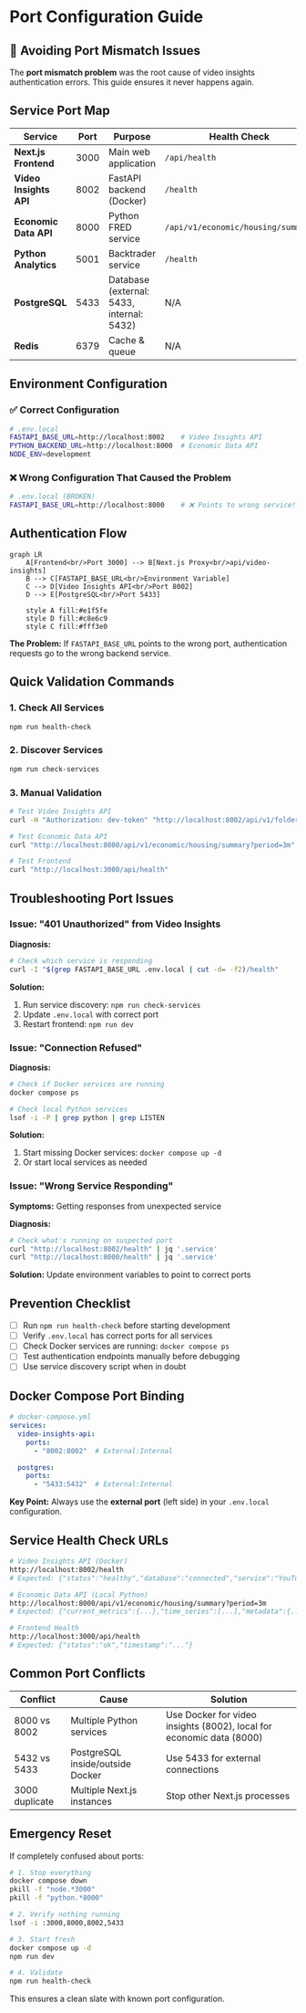 # Port Configuration Guide

## 🚨 Avoiding Port Mismatch Issues

The **port mismatch problem** was the root cause of video insights authentication errors. This guide ensures it never happens again.

## Service Port Map

| Service | Port | Purpose | Health Check |
|---------|------|---------|--------------|
| **Next.js Frontend** | 3000 | Main web application | `/api/health` |
| **Video Insights API** | 8002 | FastAPI backend (Docker) | `/health` |
| **Economic Data API** | 8000 | Python FRED service | `/api/v1/economic/housing/summary` |
| **Python Analytics** | 5001 | Backtrader service | `/health` |
| **PostgreSQL** | 5433 | Database (external: 5433, internal: 5432) | N/A |
| **Redis** | 6379 | Cache & queue | N/A |

## Environment Configuration

### ✅ Correct Configuration
```bash
# .env.local
FASTAPI_BASE_URL=http://localhost:8002    # Video Insights API
PYTHON_BACKEND_URL=http://localhost:8000  # Economic Data API  
NODE_ENV=development
```

### ❌ Wrong Configuration That Caused the Problem
```bash
# .env.local (BROKEN)
FASTAPI_BASE_URL=http://localhost:8000    # ❌ Points to wrong service!
```

## Authentication Flow

```mermaid
graph LR
    A[Frontend<br/>Port 3000] --> B[Next.js Proxy<br/>api/video-insights]
    B --> C[FASTAPI_BASE_URL<br/>Environment Variable]
    C --> D[Video Insights API<br/>Port 8002]
    D --> E[PostgreSQL<br/>Port 5433]
    
    style A fill:#e1f5fe
    style D fill:#c8e6c9
    style C fill:#fff3e0
```

**The Problem:** If `FASTAPI_BASE_URL` points to the wrong port, authentication requests go to the wrong backend service.

## Quick Validation Commands

### 1. Check All Services
```bash
npm run health-check
```

### 2. Discover Services
```bash
npm run check-services
```

### 3. Manual Validation
```bash
# Test Video Insights API
curl -H "Authorization: dev-token" "http://localhost:8002/api/v1/folders/"

# Test Economic Data API  
curl "http://localhost:8000/api/v1/economic/housing/summary?period=3m"

# Test Frontend
curl "http://localhost:3000/api/health"
```

## Troubleshooting Port Issues

### Issue: "401 Unauthorized" from Video Insights

**Diagnosis:**
```bash
# Check which service is responding
curl -I "$(grep FASTAPI_BASE_URL .env.local | cut -d= -f2)/health"
```

**Solution:**
1. Run service discovery: `npm run check-services`
2. Update `.env.local` with correct port
3. Restart frontend: `npm run dev`

### Issue: "Connection Refused"

**Diagnosis:**
```bash
# Check if Docker services are running
docker compose ps

# Check local Python services
lsof -i -P | grep python | grep LISTEN
```

**Solution:**
1. Start missing Docker services: `docker compose up -d`
2. Or start local services as needed

### Issue: "Wrong Service Responding"

**Symptoms:** Getting responses from unexpected service

**Diagnosis:**
```bash
# Check what's running on suspected port
curl "http://localhost:8002/health" | jq '.service'
curl "http://localhost:8000/health" | jq '.service'
```

**Solution:** Update environment variables to point to correct ports

## Prevention Checklist

- [ ] Run `npm run health-check` before starting development
- [ ] Verify `.env.local` has correct ports for all services
- [ ] Check Docker services are running: `docker compose ps`
- [ ] Test authentication endpoints manually before debugging
- [ ] Use service discovery script when in doubt

## Docker Compose Port Binding

```yaml
# docker-compose.yml
services:
  video-insights-api:
    ports:
      - "8002:8002"  # External:Internal

  postgres:
    ports:
      - "5433:5432"  # External:Internal
```

**Key Point:** Always use the **external port** (left side) in your `.env.local` configuration.

## Service Health Check URLs

```bash
# Video Insights API (Docker)
http://localhost:8002/health
# Expected: {"status":"healthy","database":"connected","service":"YouTube Video Insights API"}

# Economic Data API (Local Python)
http://localhost:8000/api/v1/economic/housing/summary?period=3m
# Expected: {"current_metrics":{...},"time_series":[...],"metadata":{...}}

# Frontend Health
http://localhost:3000/api/health
# Expected: {"status":"ok","timestamp":"..."}
```

## Common Port Conflicts

| Conflict | Cause | Solution |
|----------|-------|----------|
| 8000 vs 8002 | Multiple Python services | Use Docker for video insights (8002), local for economic data (8000) |
| 5432 vs 5433 | PostgreSQL inside/outside Docker | Use 5433 for external connections |
| 3000 duplicate | Multiple Next.js instances | Stop other Next.js processes |

## Emergency Reset

If completely confused about ports:

```bash
# 1. Stop everything
docker compose down
pkill -f "node.*3000"
pkill -f "python.*8000"

# 2. Verify nothing running
lsof -i :3000,8000,8002,5433

# 3. Start fresh
docker compose up -d
npm run dev

# 4. Validate
npm run health-check
```

This ensures a clean slate with known port configuration.